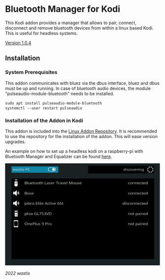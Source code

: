 # Bluetooth Manager for Kodi

This Kodi addon provides a manager that allows to pair, connect, disconnect and remove bluetooth devices from within a linux based Kodi. This is useful for headless systems.

[Version 1.0.4](https://github.com/wastis/LinuxAddonRepo)

## Installation

### System Prerequisites

This addon communicates with bluez via the dbus interface, bluez and dbus must be up and running. In case of bluetooth audio devices, the module "pulseaudio-module-bluetooth" needs to be installed.

	sudo apt install pulseaudio-module-bluetooth
	systemctl --user restart pulseaudio

### Installation of the Addon in Kodi

This addon is included into the [Linux Addon Repository](https://github.com/wastis/LinuxAddonRepo). It is recommended to use the repository for the installation of the addon. This will ease version upgrades. 

An example on how to set up a headless kodi on a raspberry-pi with Bluetooth Manager and Equalizer can be found [here](https://github.com/wastis/PulseEqualizerGui/wiki/Example-setup-on-Raspberry-Pi).

![Bluetooth Manager](resources/media/bt-manager.jpg)


*2022 wastis*
